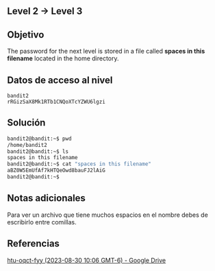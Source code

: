 ## Level 2 → Level 3 
## Objetivo
The password for the next level is stored in a file called **spaces in this filename** located in the home directory.
## Datos de acceso al nivel
```
bandit2
rRGizSaX8Mk1RTb1CNQoXTcYZWU6lgzi
```
## Solución
```bash
bandit2@bandit:~$ pwd
/home/bandit2
bandit2@bandit:~$ ls
spaces in this filename
bandit2@bandit:~$ cat "spaces in this filename"
aBZ0W5EmUfAf7kHTQeOwd8bauFJ2lAiG
bandit2@bandit:~$
```
## Notas adicionales
Para ver un archivo que tiene muchos espacios en el nombre debes de escribirlo entre comillas.
## Referencias
[htu-oqct-fyy (2023-08-30 10:06 GMT-6) - Google Drive](https://drive.google.com/file/d/1TIeDsWkaWyH1ME4Z9nxq796EOOpJCp3N/view?pli=1)
